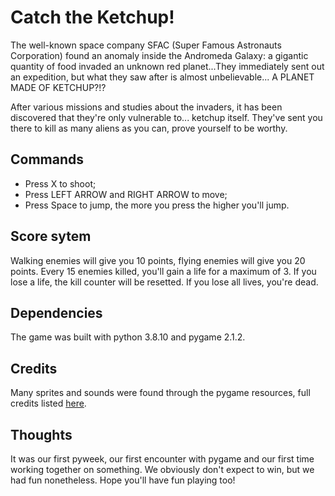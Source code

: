 # Catch the Ketchup!
The well-known space company SFAC (Super Famous Astronauts Corporation) found an anomaly inside the Andromeda Galaxy: a gigantic quantity of food invaded an unknown red planet...They immediately sent out an expedition, but what they saw after is almost unbelievable... A PLANET MADE OF KETCHUP?!?

After various missions and studies about the invaders, it has been discovered that they're only vulnerable to... ketchup itself. They've sent you there to kill as many aliens as you can, prove yourself to be worthy.

## Commands
- Press X to shoot;
- Press LEFT ARROW and RIGHT ARROW to move;
- Press Space to jump, the more you press the higher you'll jump.

## Score sytem
Walking enemies will give you 10 points, flying enemies will give you 20 points. Every 15 enemies killed, you'll gain a life for a maximum of 3. If you lose a life, the kill counter will be resetted. If you lose all lives, you're dead.

## Dependencies
The game was built with python 3.8.10 and pygame 2.1.2.

## Credits
Many sprites and sounds were found through the pygame resources, full credits listed [here](/credits.txt).

## Thoughts
It was our first pyweek, our first encounter with pygame and our first time working together on something. We obviously don't expect to win, but we had fun nonetheless. Hope you'll have fun playing too!
